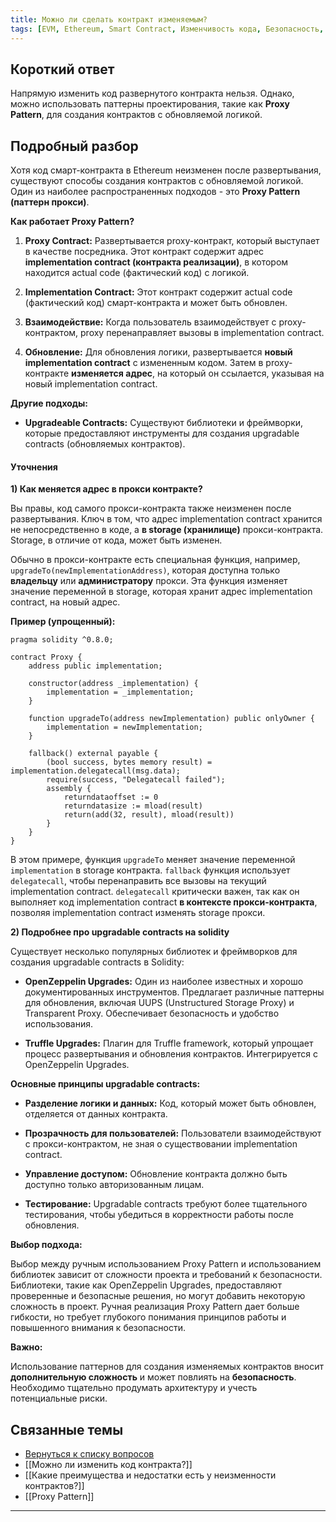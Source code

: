 ```yaml
---
title: Можно ли сделать контракт изменяемым?
tags: [EVM, Ethereum, Smart Contract, Изменчивость кода, Безопасность, Proxy Pattern]
---
```


## Короткий ответ

Напрямую изменить код развернутого контракта нельзя. Однако, можно использовать паттерны проектирования, такие как **Proxy Pattern**, для создания контрактов с обновляемой логикой.


## Подробный разбор

Хотя код смарт-контракта в Ethereum неизменен после развертывания, существуют способы создания контрактов с обновляемой логикой.  Один из наиболее распространенных подходов - это **Proxy Pattern (паттерн прокси)**.

**Как работает Proxy Pattern?**

1. **Proxy Contract:** Развертывается proxy-контракт, который выступает в качестве посредника.  Этот контракт содержит адрес **implementation contract (контракта реализации)**,  в котором находится actual code (фактический код) с логикой.

2. **Implementation Contract:**  Этот контракт содержит actual code (фактический код)  смарт-контракта и может быть обновлен.

3. **Взаимодействие:**  Когда пользователь взаимодействует с proxy-контрактом, proxy перенаправляет вызовы в implementation contract.

4. **Обновление:** Для обновления логики,  развертывается **новый implementation contract**  с измененным кодом.  Затем в proxy-контракте **изменяется адрес**,  на который он ссылается,  указывая на новый implementation contract.


**Другие подходы:**

* **Upgradeable Contracts:**  Существуют библиотеки и фреймворки, которые предоставляют инструменты для создания upgradable contracts (обновляемых контрактов).

#### Уточнения

**1) Как меняется адрес в прокси контракте?**

Вы правы, код самого прокси-контракта также неизменен после развертывания.  Ключ в том, что адрес implementation contract хранится не непосредственно в коде, а **в storage (хранилище)** прокси-контракта. Storage, в отличие от кода, может быть изменен.

Обычно в прокси-контракте есть специальная функция, например, `upgradeTo(newImplementationAddress)`, которая доступна только **владельцу** или **администратору** прокси.  Эта функция изменяет значение переменной в storage, которая хранит адрес implementation contract, на новый адрес.

**Пример (упрощенный):**

```solidity
pragma solidity ^0.8.0;

contract Proxy {
    address public implementation;

    constructor(address _implementation) {
        implementation = _implementation;
    }

    function upgradeTo(address newImplementation) public onlyOwner {
        implementation = newImplementation;
    }

    fallback() external payable {
        (bool success, bytes memory result) = implementation.delegatecall(msg.data);
        require(success, "Delegatecall failed");
        assembly {
            returndataoffset := 0
            returndatasize := mload(result)
            return(add(32, result), mload(result))
        }
    }
}
```

В этом примере, функция `upgradeTo` меняет значение переменной `implementation` в storage контракта.  `fallback` функция использует `delegatecall`, чтобы перенаправить все вызовы на текущий implementation contract.  `delegatecall`  критически важен, так как он выполняет код implementation contract **в контексте прокси-контракта**,  позволяя implementation contract изменять storage прокси.


**2) Подробнее про upgradable contracts на solidity**

Существует несколько популярных библиотек и фреймворков для создания upgradable contracts в Solidity:

* **OpenZeppelin Upgrades:**  Один из наиболее известных и хорошо документированных инструментов. Предлагает различные паттерны для обновления, включая UUPS (Unstructured Storage Proxy) и Transparent Proxy.  Обеспечивает безопасность и удобство использования.

* **Truffle Upgrades:** Плагин для Truffle framework, который упрощает процесс развертывания и обновления контрактов.  Интегрируется с OpenZeppelin Upgrades.


**Основные принципы upgradable contracts:**

* **Разделение логики и данных:**  Код, который может быть обновлен, отделяется от данных контракта.

* **Прозрачность для пользователей:**  Пользователи взаимодействуют с прокси-контрактом, не зная о существовании implementation contract.

* **Управление доступом:**  Обновление контракта должно быть доступно только авторизованным лицам.

* **Тестирование:**  Upgradable contracts требуют более тщательного тестирования, чтобы убедиться в корректности работы после обновления.


**Выбор подхода:**

Выбор между ручным использованием Proxy Pattern и использованием библиотек зависит от сложности проекта и требований к безопасности. Библиотеки, такие как OpenZeppelin Upgrades, предоставляют проверенные и безопасные решения, но могут добавить некоторую сложность в проект.  Ручная реализация Proxy Pattern дает больше гибкости, но требует глубокого понимания принципов работы и повышенного внимания к безопасности.


**Важно:**

Использование паттернов для создания изменяемых контрактов вносит **дополнительную сложность** и может повлиять на **безопасность**.  Необходимо тщательно продумать архитектуру и учесть потенциальные риски.


## Связанные темы

* [Вернуться к списку вопросов](4.%20Список%20вопросов.md)
* [[Можно ли изменить код контракта?]]
* [[Какие преимущества и недостатки есть у неизменности контрактов?]]
* [[Proxy Pattern]]


---